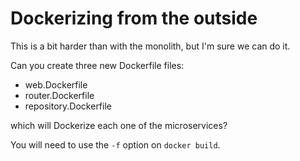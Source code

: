# Dockerizing from the outside

This is a bit harder than with the monolith, but I'm sure we can do it.

Can you create three new Dockerfile files:

- web.Dockerfile
- router.Dockerfile
- repository.Dockerfile

which will Dockerize each one of the microservices?

You will need to use the `-f` option on `docker build`.
